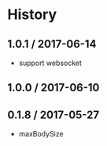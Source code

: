 # History

## 1.0.1 / 2017-06-14
- support websocket

## 1.0.0 / 2017-06-10

## 0.1.8 / 2017-05-27
- maxBodySize